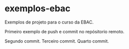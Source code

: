 # exemplos-ebac
Exemplos de projeto para o curso da EBAC.

Primeiro exemplo de push e commit no repósitorio remoto.

Segundo commit.
Terceiro commit.
Quarto commit.
